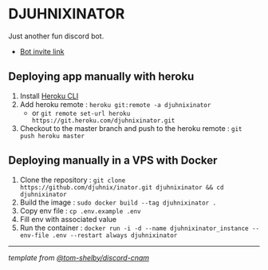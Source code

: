 
# DJUHNIXINATOR 

Just another fun discord bot.

- [Bot invite link](https://discord.com/api/oauth2/authorize?client_id=826701015582769172&permissions=277025532992&scope=applications.commands%20bot)

## Deploying app manually with heroku

1. Install [Heroku CLI](https://devcenter.heroku.com/articles/heroku-cli#install-the-heroku-cli)
2. Add heroku remote : `heroku git:remote -a djuhnixinator` 
   * or `git remote set-url heroku https://git.heroku.com/djuhnixinator.git`
3. Checkout to the master branch and push to the heroku remote : `git push heroku master`

## Deploying manually in a VPS with Docker

1. Clone the repository : `git clone https://github.com/djuhnix/inator.git djuhnixinator && cd djuhnixinator`
2. Build the image : `sudo docker build --tag djuhnixinator .`
3. Copy env file : `cp .env.example .env`
4. Fill env with associated value
5. Run the container : `docker run -i -d --name djuhnixinator_instance --env-file .env --restart always djuhnixinator`
---
_template from [@tom-shelby/discord-cnam](https://github.com/tom-shelby/discord-cnam)_